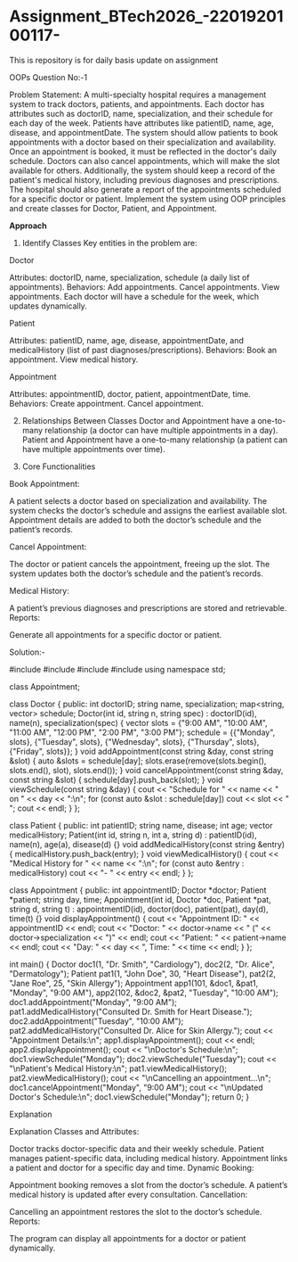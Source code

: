 # Assignment_BTech2026_-2201920100117-
This is repository is for daily basis update on assignment


OOPs Question No:-1

 Problem Statement:
 A multi-specialty hospital requires a management system to track doctors, patients, and appointments. Each doctor has attributes such as doctorID, name, specialization, and their schedule for each day of the week. Patients have attributes like patientID, name, age, disease, and appointmentDate. The system should allow patients to book appointments with a doctor based on their specialization and availability. Once an appointment is booked, it must be reflected in the doctor's daily schedule. Doctors can also cancel appointments, which will make the slot available for others. Additionally, the system should keep a record of the patient's medical history, including previous diagnoses and prescriptions. The hospital should also generate a report of the appointments scheduled for a specific doctor or patient. Implement the system using OOP principles and create classes for Doctor, Patient, and Appointment.

****Approach****

1. Identify Classes
Key entities in the problem are:

Doctor

Attributes: doctorID, name, specialization, schedule (a daily list of appointments).
Behaviors:
Add appointments.
Cancel appointments.
View appointments.
Each doctor will have a schedule for the week, which updates dynamically.

Patient

Attributes: patientID, name, age, disease, appointmentDate, and medicalHistory (list of past diagnoses/prescriptions).
Behaviors:
Book an appointment.
View medical history.

Appointment

Attributes: appointmentID, doctor, patient, appointmentDate, time.
Behaviors:
Create appointment.
Cancel appointment.

2. Relationships Between Classes
Doctor and Appointment have a one-to-many relationship (a doctor can have multiple appointments in a day).
Patient and Appointment have a one-to-many relationship (a patient can have multiple appointments over time).

3. Core Functionalities
   
Book Appointment:

A patient selects a doctor based on specialization and availability.
The system checks the doctor’s schedule and assigns the earliest available slot.
Appointment details are added to both the doctor’s schedule and the patient’s records.

Cancel Appointment:

The doctor or patient cancels the appointment, freeing up the slot.
The system updates both the doctor’s schedule and the patient’s records.

Medical History:

A patient’s previous diagnoses and prescriptions are stored and retrievable.
Reports:

Generate all appointments for a specific doctor or patient.


Solution:-

#include <iostream>
#include <vector>
#include <map>
#include <string>
using namespace std;

class Appointment;

class Doctor {
public:
    int doctorID;
    string name, specialization;
    map<string, vector<string>> schedule;
    Doctor(int id, string n, string spec) : doctorID(id), name(n), specialization(spec) {
        vector<string> slots = {"9:00 AM", "10:00 AM", "11:00 AM", "12:00 PM", "2:00 PM", "3:00 PM"};
        schedule = {{"Monday", slots}, {"Tuesday", slots}, {"Wednesday", slots}, {"Thursday", slots}, {"Friday", slots}};
    }
    void addAppointment(const string &day, const string &slot) {
        auto &slots = schedule[day];
        slots.erase(remove(slots.begin(), slots.end(), slot), slots.end());
    }
    void cancelAppointment(const string &day, const string &slot) {
        schedule[day].push_back(slot);
    }
    void viewSchedule(const string &day) {
        cout << "Schedule for " << name << " on " << day << ":\n";
        for (const auto &slot : schedule[day]) cout << slot << " ";
        cout << endl;
    }
};

class Patient {
public:
    int patientID;
    string name, disease;
    int age;
    vector<string> medicalHistory;
    Patient(int id, string n, int a, string d) : patientID(id), name(n), age(a), disease(d) {}
    void addMedicalHistory(const string &entry) {
        medicalHistory.push_back(entry);
    }
    void viewMedicalHistory() {
        cout << "Medical History for " << name << ":\n";
        for (const auto &entry : medicalHistory) cout << "- " << entry << endl;
    }
};

class Appointment {
public:
    int appointmentID;
    Doctor *doctor;
    Patient *patient;
    string day, time;
    Appointment(int id, Doctor *doc, Patient *pat, string d, string t) : appointmentID(id), doctor(doc), patient(pat), day(d), time(t) {}
    void displayAppointment() {
        cout << "Appointment ID: " << appointmentID << endl;
        cout << "Doctor: " << doctor->name << " (" << doctor->specialization << ")" << endl;
        cout << "Patient: " << patient->name << endl;
        cout << "Day: " << day << ", Time: " << time << endl;
    }
};

int main() {
    Doctor doc1(1, "Dr. Smith", "Cardiology"), doc2(2, "Dr. Alice", "Dermatology");
    Patient pat1(1, "John Doe", 30, "Heart Disease"), pat2(2, "Jane Roe", 25, "Skin Allergy");
    Appointment app1(101, &doc1, &pat1, "Monday", "9:00 AM"), app2(102, &doc2, &pat2, "Tuesday", "10:00 AM");
    doc1.addAppointment("Monday", "9:00 AM");
    pat1.addMedicalHistory("Consulted Dr. Smith for Heart Disease.");
    doc2.addAppointment("Tuesday", "10:00 AM");
    pat2.addMedicalHistory("Consulted Dr. Alice for Skin Allergy.");
    cout << "Appointment Details:\n";
    app1.displayAppointment();
    cout << endl;
    app2.displayAppointment();
    cout << "\nDoctor's Schedule:\n";
    doc1.viewSchedule("Monday");
    doc2.viewSchedule("Tuesday");
    cout << "\nPatient's Medical History:\n";
    pat1.viewMedicalHistory();
    pat2.viewMedicalHistory();
    cout << "\nCancelling an appointment...\n";
    doc1.cancelAppointment("Monday", "9:00 AM");
    cout << "\nUpdated Doctor's Schedule:\n";
    doc1.viewSchedule("Monday");
    return 0;
}



Explanation

Explanation
Classes and Attributes:

Doctor tracks doctor-specific data and their weekly schedule.
Patient manages patient-specific data, including medical history.
Appointment links a patient and doctor for a specific day and time.
Dynamic Booking:

Appointment booking removes a slot from the doctor’s schedule.
A patient’s medical history is updated after every consultation.
Cancellation:

Cancelling an appointment restores the slot to the doctor’s schedule.
Reports:

The program can display all appointments for a doctor or patient dynamically.
